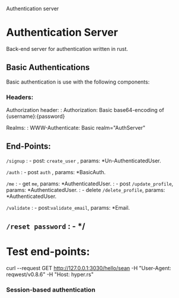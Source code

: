 
Authentication server

# Authentication Server
Back-end server for authentication written in rust.

## Basic Authentications
Basic authentication is use with the following components:

### Headers:
Authorization header:
: Authorization: Basic <encoded credentials>   base64-encoding of {username}:{password}

Realms:
: WWW-Authenticate: Basic realm="AuthServer"

## End-Points:
 `/signup`
:   - post: `create_user` , params: *Un-AuthenticatedUser.

`/auth`
:  - post `auth`           , params: *BasicAuth.

`/me`
:  - get     `me`, params:              *AuthenticatedUser.
:  - post    `/update_profile`, params:  *AuthenticatedUser.
:  - delete  `/delete_profile`, params:  *AuthenticatedUser.

`/validate`
:  - post:`validate_email`, params:      *Email.

`/reset password`
:   - */
   - 

# Test end-points:
curl --request GET http://127.0.0.1:3030/hello/sean -H "User-Agent: reqwest/v0.8.6" -H "Host: hyper.rs"

### Session-based authentication